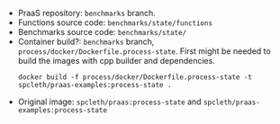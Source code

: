 

* PraaS repository: `benchmarks` branch.
* Functions source code: `benchmarks/state/functions`
* Benchmarks source code:  `benchmarks/state/`
* Container build?: `benchmarks` branch, `process/docker/Dockerfile.process-state`. First might be needed to build the images with cpp builder and dependencies.
  ```
  docker build -f process/docker/Dockerfile.process-state -t spcleth/praas-examples:process-state .
  ```
* Original image: `spcleth/praas:process-state` and `spcleth/praas-examples:process-state`
